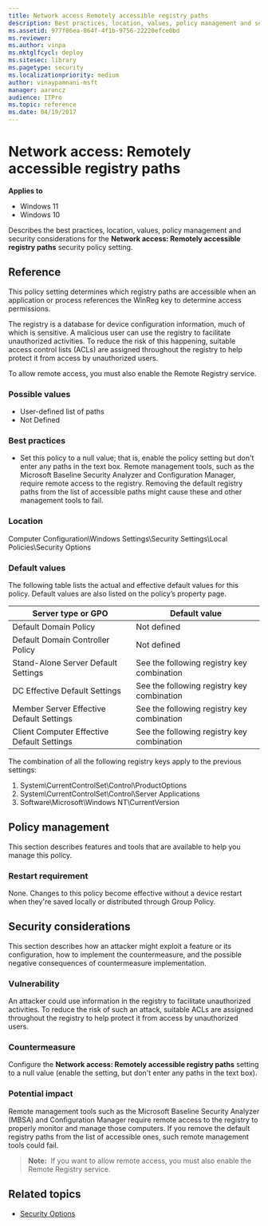 ```yaml
---
title: Network access Remotely accessible registry paths
description: Best practices, location, values, policy management and security considerations for the policy setting, Network access Remotely accessible registry paths.
ms.assetid: 977f86ea-864f-4f1b-9756-22220efce0bd
ms.reviewer:
ms.author: vinpa
ms.mktglfcycl: deploy
ms.sitesec: library
ms.pagetype: security
ms.localizationpriority: medium
author: vinaypamnani-msft
manager: aaroncz
audience: ITPro
ms.topic: reference
ms.date: 04/19/2017
---
```


# Network access: Remotely accessible registry paths

**Applies to**
-   Windows 11
-   Windows 10

Describes the best practices, location, values, policy management and security considerations for the **Network access: Remotely accessible registry paths** security policy setting.

## Reference

This policy setting determines which registry paths are accessible when an application or process references the WinReg key to determine access permissions.

The registry is a database for device configuration information, much of which is sensitive. A malicious user can use the registry to facilitate unauthorized activities. To reduce the risk of this happening, suitable access control lists (ACLs) are assigned throughout the registry to help protect it from access by unauthorized users.

To allow remote access, you must also enable the Remote Registry service.

### Possible values

-   User-defined list of paths
-   Not Defined

### Best practices

-   Set this policy to a null value; that is, enable the policy setting but don't enter any paths in the text box. Remote management tools, such as the Microsoft Baseline Security Analyzer and Configuration Manager, require remote access to the registry. Removing the default registry paths from the list of accessible paths might cause these and other management tools to fail.

### Location

Computer Configuration\\Windows Settings\\Security Settings\\Local Policies\\Security Options

### Default values

The following table lists the actual and effective default values for this policy. Default values are also listed on the policy’s property page.

| Server type or GPO | Default value |
| - | - |
| Default Domain Policy | Not defined|
| Default Domain Controller Policy | Not defined|
| Stand-Alone Server Default Settings | See the following registry key combination|
| DC Effective Default Settings | See the following registry key combination|
| Member Server Effective Default Settings | See the following registry key combination|
| Client Computer Effective Default Settings | See the following registry key combination|

The combination of all the following registry keys apply to the previous settings:

1.  System\\CurrentControlSet\\Control\\ProductOptions
2.  System\\CurrentControlSet\\Control\\Server Applications
3.  Software\\Microsoft\\Windows NT\\CurrentVersion

## Policy management

This section describes features and tools that are available to help you manage this policy.

### Restart requirement

None. Changes to this policy become effective without a device restart when they're saved locally or distributed through Group Policy.

## Security considerations

This section describes how an attacker might exploit a feature or its configuration, how to implement the countermeasure, and the possible negative consequences of countermeasure implementation.

### Vulnerability

An attacker could use information in the registry to facilitate unauthorized activities. To reduce the risk of such an attack, suitable ACLs are assigned throughout the registry to help protect it from access by unauthorized users.

### Countermeasure

Configure the **Network access: Remotely accessible registry paths** setting to a null value (enable the setting, but don't enter any paths in the text box).

### Potential impact

Remote management tools such as the Microsoft Baseline Security Analyzer (MBSA) and Configuration Manager require remote access to the registry to properly monitor and manage those computers. If you remove the default registry paths from the list of accessible ones, such remote management tools could fail.

>**Note:**  If you want to allow remote access, you must also enable the Remote Registry service.

## Related topics

- [Security Options](security-options.md)
